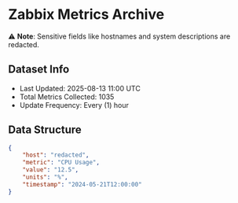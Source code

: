# Zabbix Metrics Archive

⚠️ **Note**: Sensitive fields like hostnames and system descriptions are redacted.

## Dataset Info
- Last Updated: 2025-08-13 11:00 UTC
- Total Metrics Collected: 1035
- Update Frequency: Every (1) hour

## Data Structure
```json
{
    "host": "redacted",
    "metric": "CPU Usage",
    "value": "12.5",
    "units": "%",
    "timestamp": "2024-05-21T12:00:00"
}
```
